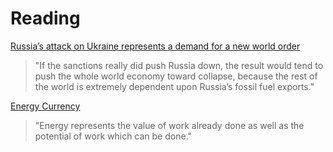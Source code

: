 # Reading

[Russia’s attack on Ukraine represents a demand for a new world order](https://ourfiniteworld.com/2022/03/02/russias-attack-on-ukraine-represents-a-demand-for-a-new-world-order/)

> "If the sanctions really did push Russia down, the result would tend to push the whole world economy toward collapse, because the rest of the world is extremely dependent upon Russia’s fossil fuel exports."

[Energy Currency](https://www.theperfectcurrency.org/main-energy-currency/energy-currency)

> "Energy represents the value of work already done as well as the potential of work which can be done."